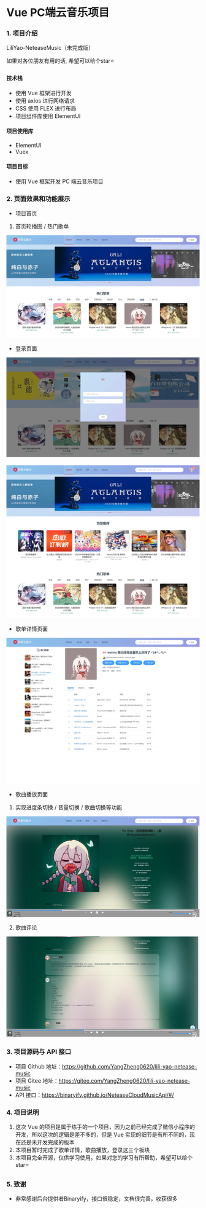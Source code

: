 # Vue PC端云音乐项目

### 1. 项目介绍
LiliYao-NeteaseMusic（未完成版）

如果对各位朋友有用的话, 希望可以给个star⭐

#### 技术栈
- 使用 Vue 框架进行开发
- 使用 axios 进行网络请求
- CSS 使用 FLEX 进行布局
- 项目组件库使用 ElementUI

#### 项目使用库
- ElementUI
- Vuex

#### 项目目标
- 使用 Vue 框架开发 PC 端云音乐项目

### 2. 页面效果和功能展示

- 项目首页

1. 首页轮播图 / 热门歌单

![输入图片说明](src/assets/readme/1.jpeg)




- 登录页面

![输入图片说明](src/assets/readme/2.jpeg)

![输入图片说明](src/assets/readme/3.jpeg)


- 歌单详情页面

![输入图片说明](src/assets/readme/4.jpeg)


- 歌曲播放页面

1. 实现进度条切换 / 音量切换 / 歌曲切换等功能

![输入图片说明](src/assets/readme/5.png)


2. 歌曲评论

![输入图片说明](src/assets/readme/6.png)






### 3. 项目源码与 API 接口
- 项目 Github 地址：https://github.com/YangZheng0620/lili-yao-netease-music
- 项目 Gitee 地址：https://gitee.com/YangZheng0620/lili-yao-netease-music
- API 接口：https://binaryify.github.io/NeteaseCloudMusicApi/#/



### 4. 项目说明

1.  这次 Vue 的项目是属于练手的一个项目，因为之前已经完成了微信小程序的开发，所以这次的逻辑是差不多的，但是 Vue 实现的细节是有所不同的，现在还是未开发完成的版本
2.  本项目暂时完成了歌单详情，歌曲播放，登录这三个板块
3.  本项目完全开源，仅供学习使用。如果对您的学习有所帮助，希望可以给个star⭐

### 5. 致谢
- 非常感谢后台提供者Binaryify，接口很稳定，文档很完善，收获很多
